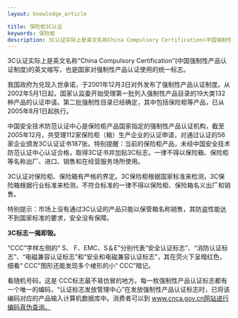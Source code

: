 ```yaml
---
layout: knowledge_article

title: 保险柜3C认证
keywords: 保险柜
description: 3C认证实际上是英文名称China Compulsory Certification(中国强制性产品认证制度)的英文缩写，也是国家对强制性产品认证使用的统一标志。 我国政府为兑现入世承诺，于2001年12月3日对外发布
---
```

3C认证实际上是英文名称“China Compulsory Certification”(中国强制性产品认证制度)的英文缩写，也是国家对强制性产品认证使用的统一标志。                   

我国政府为兑现入世承诺，于2001年12月3日对外发布了强制性产品认证制度。从2002年5月1日起，国家认监委开始受理第一批列入强制性产品目录的19大类132种产品的认证申请。第二批强制性目录已经确定，其中包括保险柜等产品，已从2005年8月1日起执行。

中国安全技术防范认证中心是保险柜产品国家指定的强制性产品认证机构，截至2005年12月，共受理112家保险柜（箱）生产企业的认证申请，对通过认证的56家企业颁发3C认证证书187张。特别提醒：当前的保险柜产品，未经中国安全技术防范认证中心认证合格，取得3C证书并加贴3C标志，一律不得以保险箱、保险柜等名称出厂、进口、销售和在经营服务场所使用。

3C认证对保险柜、保险箱有严格的界定。3C保险柜根据国家标准来检测，3C保险箱根据行业标准来检测，不符合标准的一律不得以保险柜、保险箱名义出厂和销售。

特别提示：市场上没有通过3C认证的产品只能以保管箱名称销售，其防盗性能达不到国家标准的要求，安全没有保障。

**3C标志一揭即毁。**

“CCC”字样左侧的“ S、 F、EMC、S＆E”分别代表“安全认证标志”、“消防认证标志”、“电磁兼容认证标志”和“安全和电磁兼容认证标志”，其在荧火下呈暗红色，细看“ CCC”图形还能发现多个棱形的小“ CCC”暗记。

看随机号码，这是 CCC标志最不易仿冒的地方。每一枚强制性产品认证标志都有一个唯一的编码，“认证标志发放管理中心”在发放强制性产品认证标志时，已将该编码对应的产品输入计算机数据库中。消费者可以到 www.cnca.gov.cn网站进行编码真伪查询。
